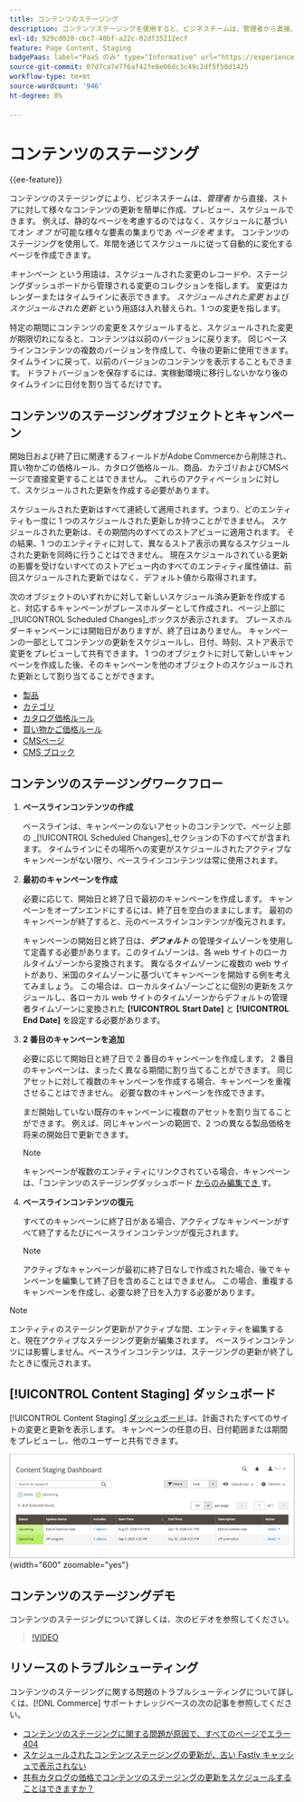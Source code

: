 ```yaml
---
title: コンテンツのステージング
description: コンテンツステージングを使用すると、ビジネスチームは、管理者から直接、ストアに対して様々なコンテンツの更新を簡単に作成、プレビュー、スケジュールできます。
exl-id: 929cd020-cbc7-40bf-a22c-02df35212ecf
feature: Page Content, Staging
badgePaas: label="PaaS のみ" type="Informative" url="https://experienceleague.adobe.com/en/docs/commerce/user-guides/product-solutions" tooltip="Adobe Commerce on Cloud プロジェクト（Adobeが管理する PaaS インフラストラクチャ）およびオンプレミスプロジェクトにのみ適用されます。"
source-git-commit: 07d7ca7e7f6af42fe8e06dc3c49c2df5f50d1425
workflow-type: tm+mt
source-wordcount: '946'
ht-degree: 0%

---
```


# コンテンツのステージング

{{ee-feature}}

コンテンツのステージングにより、ビジネスチームは、_管理者_ から直接、ストアに対して様々なコンテンツの更新を簡単に作成、プレビュー、スケジュールできます。 例えば、静的なページを考慮するのではなく、スケジュールに基づいてオン _オフ_ が可能な様々な要素の集まりであ _ページを考_ ます。 コンテンツのステージングを使用して、年間を通じてスケジュールに従って自動的に変化するページを作成できます。

_キャンペーン_ という用語は、スケジュールされた変更のレコードや、ステージングダッシュボードから管理される変更のコレクションを指します。 変更はカレンダーまたはタイムラインに表示できます。 _スケジュールされた変更_ および _スケジュールされた更新_ という用語は入れ替えられ、1 つの変更を指します。

特定の期間にコンテンツの変更をスケジュールすると、スケジュールされた変更が期限切れになると、コンテンツは以前のバージョンに戻ります。 同じベースラインコンテンツの複数のバージョンを作成して、今後の更新に使用できます。 タイムラインに戻って、以前のバージョンのコンテンツを表示することもできます。 ドラフトバージョンを保存するには、実稼動環境に移行しないかなり後のタイムラインに日付を割り当てるだけです。

## コンテンツのステージングオブジェクトとキャンペーン

開始日および終了日に関連するフィールドがAdobe Commerceから削除され、買い物かごの価格ルール、カタログ価格ルール、商品、カテゴリおよびCMSページで直接変更することはできません。 これらのアクティベーションに対して、スケジュールされた更新を作成する必要があります。

スケジュールされた更新はすべて連続して適用されます。つまり、どのエンティティも一度に 1 つのスケジュールされた更新しか持つことができません。 スケジュールされた更新は、その期間内のすべてのストアビューに適用されます。 その結果、1 つのエンティティに対して、異なるストア表示の異なるスケジュールされた更新を同時に行うことはできません。 現在スケジュールされている更新の影響を受けないすべてのストアビュー内のすべてのエンティティ属性値は、前回スケジュールされた更新ではなく、デフォルト値から取得されます。

次のオブジェクトのいずれかに対して新しいスケジュール済み更新を作成すると、対応するキャンペーンがプレースホルダーとして作成され、ページ上部に _[!UICONTROL Scheduled Changes]_ボックスが表示されます。 プレースホルダーキャンペーンには開始日がありますが、終了日はありません。 キャンペーンの一部としてコンテンツの更新をスケジュールし、日付、時刻、ストア表示で変更をプレビューして共有できます。 1 つのオブジェクトに対して新しいキャンペーンを作成した後、そのキャンペーンを他のオブジェクトのスケジュールされた更新として割り当てることができます。

- [製品](../catalog/product-scheduled-changes.md)
- [カテゴリ](../catalog/category-scheduled-changes.md)
- [カタログ価格ルール](../merchandising-promotions/price-rule-catalog-scheduled-changes.md)
- [買い物かご価格ルール](../merchandising-promotions/price-rule-cart-scheduled-changes.md)
- [CMSページ](pages-workspace.md#scheduled-changes)
- [CMS ブロック](blocks.md)

## コンテンツのステージングワークフロー

1. **ベースラインコンテンツの作成**

   ベースラインは、キャンペーンのないアセットのコンテンツで、ページ上部の _[!UICONTROL Scheduled Changes]_セクションの下のすべてが含まれます。 タイムラインにその場所への変更がスケジュールされたアクティブなキャンペーンがない限り、ベースラインコンテンツは常に使用されます。

1. **最初のキャンペーンを作成**

   必要に応じて、開始日と終了日で最初のキャンペーンを作成します。 キャンペーンをオープンエンドにするには、終了日を空白のままにします。 最初のキャンペーンが終了すると、元のベースラインコンテンツが復元されます。

   キャンペーンの開始日と終了日は、**_デフォルト_** の管理タイムゾーンを使用して定義する必要があります。このタイムゾーンは、各 web サイトのローカルタイムゾーンから変換されます。 異なるタイムゾーンに複数の web サイトがあり、米国のタイムゾーンに基づいてキャンペーンを開始する例を考えてみましょう。 この場合は、ローカルタイムゾーンごとに個別の更新をスケジュールし、各ローカル web サイトのタイムゾーンからデフォルトの管理者タイムゾーンに変換された **[!UICONTROL Start Date]** と **[!UICONTROL End Date]** を設定する必要があります。

1. **2 番目のキャンペーンを追加**

   必要に応じて開始日と終了日で 2 番目のキャンペーンを作成します。 2 番目のキャンペーンは、まったく異なる期間に割り当てることができます。 同じアセットに対して複数のキャンペーンを作成する場合、キャンペーンを重複させることはできません。 必要な数のキャンペーンを作成できます。

   まだ開始していない既存のキャンペーンに複数のアセットを割り当てることができます。 例えば、同じキャンペーンの範囲で、2 つの異なる製品価格を将来の開始日で更新できます。

   >[!NOTE]
   >
   >キャンペーンが複数のエンティティにリンクされている場合、キャンペーンは、「コンテンツのステージングダッシュボード [ からのみ編集でき ](content-staging-dashboard.md) す。

1. **ベースラインコンテンツの復元**

   すべてのキャンペーンに終了日がある場合、アクティブなキャンペーンがすべて終了するたびにベースラインコンテンツが復元されます。

   >[!NOTE]
   >
   >アクティブなキャンペーンが最初に終了日なしで作成された場合、後でキャンペーンを編集して終了日を含めることはできません。 この場合、重複するキャンペーンを作成し、必要な終了日を入力する必要があります。

>[!NOTE]
>
>エンティティのステージング更新がアクティブな間、エンティティを編集すると、現在アクティブなステージング更新が編集されます。 ベースラインコンテンツには影響しません。ベースラインコンテンツは、ステージングの更新が終了したときに復元されます。

## [!UICONTROL Content Staging] ダッシュボード

[!UICONTROL Content Staging] [ ダッシュボード ](content-staging-dashboard.md) は、計画されたすべてのサイトの変更と更新を表示します。 キャンペーンの任意の日、日付範囲または期間をプレビューし、他のユーザーと共有できます。

![ ステージングダッシュボード ](./assets/content-staging-dashboard-grid.png){width="600" zoomable="yes"}

## コンテンツのステージングデモ

コンテンツのステージングについて詳しくは、次のビデオを参照してください。

>[!VIDEO](https://video.tv.adobe.com/v/343784?quality=12&learn=on)

## リソースのトラブルシューティング

コンテンツのステージングに関する問題のトラブルシューティングについて詳しくは、[!DNL Commerce] サポートナレッジベースの次の記事を参照してください。

- [ コンテンツのステージングに関する問題が原因で、すべてのページでエラー 404](https://experienceleague.adobe.com/docs/commerce-knowledge-base/kb/troubleshooting/site-down-or-unresponsive/error-404-on-all-pages-due-to-content-staging-issue.html)
- [ スケジュールされたコンテンツステージングの更新が、古い Fastly キャッシュで表示されない ](https://experienceleague.adobe.com/docs/commerce-knowledge-base/kb/troubleshooting/miscellaneous/scheduled-content-staging-updates-not-displayed-with-stale-fastly-cache.html)
- [ 共有カタログの価格でコンテンツのステージングの更新をスケジュールすることはできますか？](https://experienceleague.adobe.com/docs/commerce-knowledge-base/kb/faq/can-i-schedule-content-staging-updates-for-prices-in-a-shared-catalog.html)

